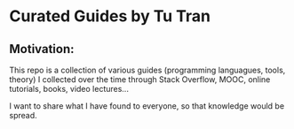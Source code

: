 # Curated Guides by Tu Tran

## Motivation:

This repo is a collection of various guides (programming languagues, tools, theory) I collected over the time through Stack Overflow, MOOC, online tutorials, books, video lectures... 

I want to share what I have found to everyone, so that knowledge would be spread.
